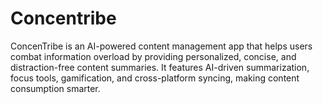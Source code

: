 # Concentribe
ConcenTribe is an AI-powered content management app that helps users combat information overload by providing personalized, concise, and distraction-free content summaries. It features AI-driven summarization, focus tools, gamification, and cross-platform syncing, making content consumption smarter.

